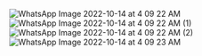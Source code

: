 ![WhatsApp Image 2022-10-14 at 4 09 22 AM](https://user-images.githubusercontent.com/56400384/195724581-89b93173-c8d6-4c2f-9192-7334901a9860.jpeg)
![WhatsApp Image 2022-10-14 at 4 09 22 AM (1)](https://user-images.githubusercontent.com/56400384/195724586-5ba66924-162b-45fb-b32a-3d27343eae66.jpeg)
![WhatsApp Image 2022-10-14 at 4 09 22 AM (2)](https://user-images.githubusercontent.com/56400384/195724590-403fd31e-acd6-4446-b421-638bf2e2b9d4.jpeg)
![WhatsApp Image 2022-10-14 at 4 09 23 AM](https://user-images.githubusercontent.com/56400384/195724592-6b6fecfa-0bc9-476f-bbe9-be91fd0dc1bb.jpeg)
